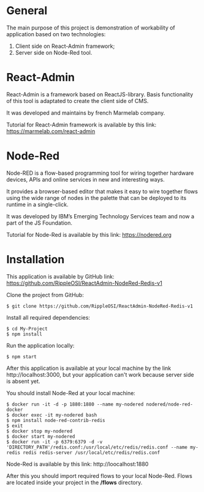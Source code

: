 # General

The main purpose of this project is demonstration of workability of application based on two technologies:
1) Client side on React-Admin framework;
2) Server side on Node-Red tool.

# React-Admin

React-Admin is a framework based on ReactJS-library. Basis functionality of this tool is adaptated to create the client side of CMS.

It was developed and maintains by french Marmelab company.

Tutorial for React-Admin framework is available by this link:
https://marmelab.com/react-admin

# Node-Red 

Node-RED is a flow-based programming tool for wiring together hardware devices, APIs and online services in new and interesting ways.
                                           
It provides a browser-based editor that makes it easy to wire together flows using the wide range of nodes in the palette that can be deployed to its runtime in a single-click.

It was developed by IBM’s Emerging Technology Services team and now a part of the JS Foundation.

Tutorial for Node-Red is available by this link:
https://nodered.org

# Installation

This application is available by GitHub link:
https://github.com/RippleOSI/ReactAdmin-NodeRed-Redis-v1

Clone the project from GitHub:
```
$ git clone https://github.com/RippleOSI/ReactAdmin-NodeRed-Redis-v1
```

Install all required dependencies:
```
$ cd My-Project
$ npm install
```

Run the application locally:
``` 
$ npm start
```

After this application is available at your local machine by the link http://localhost:3000, but your application can't work because server side is absent yet.

You should install Node-Red at your local machine:
``` 
$ docker run -it -d -p 1880:1880 --name my-nodered nodered/node-red-docker
$ docker exec -it my-nodered bash
$ npm install node-red-contrib-redis
$ exit
$ docker stop my-nodered
$ docker start my-nodered
$ docker run -it -p 6379:6379 -d -v 'DIRECTORY_PATH'/redis.conf:/usr/local/etc/redis/redis.conf --name my-redis redis redis-server /usr/local/etc/redis/redis.conf
``` 

Node-Red is available by this link: http://loocalhost:1880

After this you should import required flows to your local Node-Red. Flows are located inside your project in the **/flows** directory.
